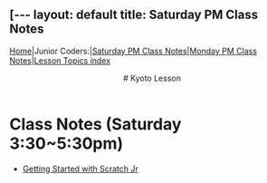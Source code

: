 [---
layout: default
title: Saturday PM Class Notes
---

[Home](../../)|Junior Coders:|[Saturday PM Class Notes](../saturday_pm)|[Monday PM Class Notes](../monday_pm)|[Lesson Topics index](../lessons)

<header>
# Kyoto Lesson
</header>

# Class Notes (Saturday 3:30~5:30pm)

* [Getting Started with Scratch Jr](./a_sat0411pm.html)
